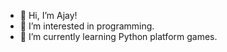 - 👋 Hi, I’m Ajay!
- 👀 I’m interested in programming.
- 🌱 I’m currently learning Python platform games.


<!---
I love to code!
--->
